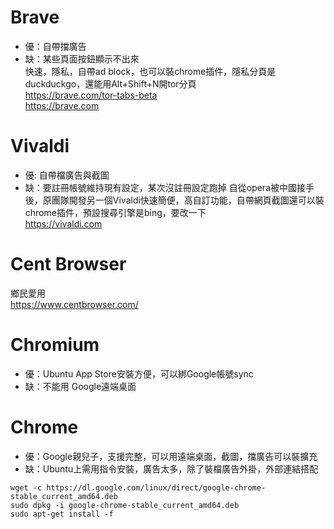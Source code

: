 # Brave
* 優：自帶擋廣告  
* 缺：某些頁面按鈕顯示不出來  
快速，隱私，自帶ad block，也可以裝chrome插件，隱私分頁是duckduckgo，還能用Alt+Shift+N開tor分頁  
https://brave.com/tor-tabs-beta  
https://brave.com  

# Vivaldi
* 優: 自帶檔廣告與截圖  
* 缺：要註冊帳號維持現有設定，某次沒註冊設定跑掉 
自從opera被中國接手後，原團隊開發另一個Vivaldi快速簡便，高自訂功能，自帶網頁截圖還可以裝chrome插件，預設搜尋引擎是bing，要改一下  
https://vivaldi.com   

# Cent Browser
鄉民愛用  
https://www.centbrowser.com/ 

# Chromium
* 優：Ubuntu App Store安裝方便，可以綁Google帳號sync  
* 缺：不能用 Google遠端桌面  

# Chrome
* 優：Google親兒子，支援完整，可以用遠端桌面，截圖，擋廣告可以裝擴充  
* 缺：Ubuntu上需用指令安裝，廣告太多，除了裝檔廣告外掛，外部連結搭配 

```
wget -c https://dl.google.com/linux/direct/google-chrome-stable_current_amd64.deb 
sudo dpkg -i google-chrome-stable_current_amd64.deb
sudo apt-get install -f
```
